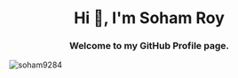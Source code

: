 <h1 align="center">Hi 👋, I'm Soham Roy</h1>
<h3 align="center">Welcome to my GitHub Profile page.</h3>


<p><img align="center" src="https://github-readme-streak-stats.herokuapp.com/?user=soham9284&" alt="soham9284" /></p>
